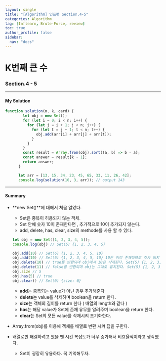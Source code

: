 ```yaml
---
layout: single
title: "[Algorithm] 인프런 Section.4-5"
categories: Algorithm
tag: [Inflearn, Brute-Force, review]
toc: true
author_profile: false
sidebar:
  nav: "docs"
---
```


# K번째 큰 수

### Section.4 - 5

---

#### My Solution

```javascript
function solution(n, k, card) {
        let obj = new Set();
        for (let i = 0; i < n; i++) {
          for (let j = i + 1; j < n; j++) {
            for (let t = j + 1; t < n; t++) {
              obj.add(arr[i] + arr[j] + arr[t]);
            }
          }
        }
        const result = Array.from(obj).sort((a, b) => b - a);
        const answer = result[k - 1];
        return answer;
      }

      let arr = [13, 15, 34, 23, 45, 65, 33, 11, 26, 42];
      console.log(solution(10, 3, arr)); // output 143
```

---

#### Summary

- **new Set()**에 대해서 처음 알았다.

  - Set은 중복이 허용되지 않는 객체.
  - Set 안에 숫자 10이 존재한다면 , 추가적으로 10이 추가되지 않는다.
  - add, delete, has, clear, size의 methode를 사용 할 수 있다.

  ```javascript
  let obj = new Set([1, 2, 3, 4, 5]);
  console.log(obj) // Set(5) {1, 2, 3, 4, 5}
  
  obj.add(10) // Set(6) {1, 2, 3, 4, 5, 10}
  obj.add(10) // Set(6) {1, 2, 3, 4, 5, 10} 10은 이미 존재하므로 추가 되지 않는다.
  obj.delete(10) // true를 반환되며 obj에서 10은 삭제된다. Set(5) {1, 2, 3, 4, 5}
  obj.delete(11) // false를 반환되며 obj는 그대로 유지된다. Set(5) {1, 2, 3, 4, 5}
  obj.size // 5
  obj.has(5) // true
  obj.clear() // Set(0) {size: 0}
  
  ```

  - **add**는 중복되는 value가 아닌 경우 추가해준다
  - **delete**는 value를 삭제하며 boolean을 return 한다.
  - **size**는 객체의 길이를 return 한다 ( 배열의 length와 같다 )
  - **has**는 해당 value가 Set에 존재 유무를 알려주며 boolean을 return 한다.
  - **clear**는 Set의 모든 value를 삭제시켜 초기화한다.

  

- Array.from(obj)를 이용해 객체를 배열로 변환 시켜 답을 구한다.

- 배열로만 해결하려고 했을 땐 시간 복잡도가 너무 증가해서 비효율적이라고 생각했다.

  - Set이 굉장히 유용하다. 꼭 기억해두자.
